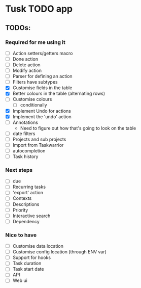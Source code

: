 # Tusk TODO app

## TODOs:

### Required for me using it

- [ ] Action setters/getters macro
- [ ] Done action
- [ ] Delete action
- [ ] Modify action
- [ ] Parser for defining an action
- [ ] Filters have subtypes
- [X] Customise fields in the table
- [X] Better colours in the table (alternating rows)
- [ ] Customise colours
    - [ ] conditionally
- [X] Implement Undo for actions
- [X] Implement the 'undo' action
- [ ] Annotations
    - Need to figure out how that's going to look on the table
- [ ] date filters
- [ ] Projects and sub projects
- [ ] Import from Taskwarrior
- [ ] autocompletion
- [ ] Task history

### Next steps

- [ ] due
- [ ] Recurring tasks
- [ ] 'export' action
- [ ] Contexts
- [ ] Descriptions
- [ ] Priority
- [ ] Interactive search
- [ ] Dependency

### Nice to have

- [ ] Customise data location
- [ ] Customise config location (through ENV var)
- [ ] Support for hooks
- [ ] Task duration
- [ ] Task start date
- [ ] API
- [ ] Web ui
